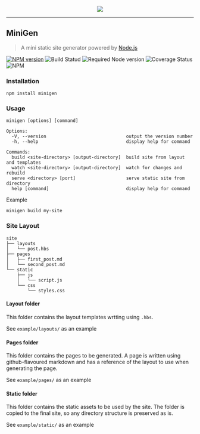 <p align="center">
  <img src="https://github.com/oneshadab/minigen/blob/master/docs/logo.png">
</p>
<hr>

## MiniGen
> A mini static site generator powered by [Node.js](https://nodejs.org/)

[![NPM version](https://badge.fury.io/js/minigen.svg)](https://www.npmjs.com/package/minigen)
![Build Statud](https://img.shields.io/badge/build-passing-blue)
![Required Node version](https://img.shields.io/badge/node-%3E%3D12.1.0-yellow)
![Coverage Status](https://img.shields.io/badge/coverage-92%25-green)
![NPM](https://img.shields.io/npm/l/minigen)

### Installation
```
npm install minigen
```

### Usage
```
minigen [options] [command]

Options:
  -V, --version                              output the version number
  -h, --help                                 display help for command

Commands:
  build <site-directory> [output-directory]  build site from layout and templates
  watch <site-directory> [output-directory]  watch for changes and rebuild
  serve <directory> [port]                   serve static site from directory
  help [command]                             display help for command
```

Example
```
minigen build my-site
```

### Site Layout
```
site
├── layouts
│   └── post.hbs
├── pages
│   ├── first_post.md
│   └── second_post.md
└── static
    ├── js
    │   └── script.js
    └── css
        └── styles.css

```

#### Layout folder
This folder contains the layout templates wrtting using `.hbs`.

See `example/layouts/` as an example

#### Pages folder
This folder contains the pages to be generated. A page is written using github-flavoured markdown and has a reference of the layout to use when generating the page.

See `example/pages/` as an example

#### Static folder
This folder contains the static assets to be used by the site. The folder is copied to the final site, so any directory structure is preserved as is.

See `example/static/` as an example
